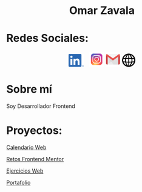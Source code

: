 <h1 align="center"> Omar Zavala </h1>

# Redes Sociales:

<div align="center">
    <a href="https://www.linkedin.com/in/omar-zavala-ugarte/"><img src="./imgs/Linkedin-color.png" width="40" style="margin: 0 10px 0 0;"></a>
    <a href="https://www.instagram.com/omar.zavala0/"><img src="./imgs/instagram-color.svg" width="40"></a>
    <a href="mailto:influencia.x.94@gmail.com"><img src="./imgs/gmail-color.png" width="40"></a>
    <a href="https://omar-zavala.xyz/"><img src="./imgs/web-black.svg" width="35"></a>
</div>

# Sobre mí

Soy Desarrollador Frontend

# Proyectos:

[Calendario Web](https://mangostar1.github.io/Calendar/)

[Retos Frontend Mentor](https://mangostar1.github.io/Frontend_mentor/index.html)

[Ejercicios Web](https://ejercicios-web.netlify.app/)

[Portafolio](https://omar-zavala.xyz/)